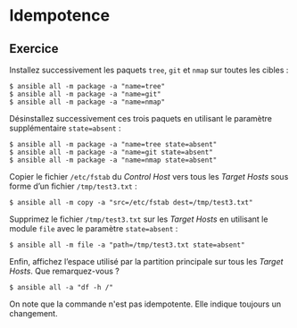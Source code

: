 # Idempotence

## Exercice

Installez successivement les paquets `tree`, `git` et `nmap` sur toutes les
cibles :

```
$ ansible all -m package -a "name=tree"
$ ansible all -m package -a "name=git"
$ ansible all -m package -a "name=nmap"
```

Désinstallez successivement ces trois paquets en utilisant le paramètre
supplémentaire `state=absent` :

```
$ ansible all -m package -a "name=tree state=absent"
$ ansible all -m package -a "name=git state=absent"
$ ansible all -m package -a "name=nmap state=absent"
```

Copier le fichier `/etc/fstab` du *Control Host* vers tous les *Target Hosts*
sous forme d’un fichier `/tmp/test3.txt` :

```
$ ansible all -m copy -a "src=/etc/fstab dest=/tmp/test3.txt"
```

Supprimez le fichier `/tmp/test3.txt` sur les *Target Hosts* en utilisant le
module `file` avec le paramètre `state=absent` :

```
$ ansible all -m file -a "path=/tmp/test3.txt state=absent"
```

Enfin, affichez l’espace utilisé par la partition principale sur tous les
*Target Hosts*. Que remarquez-vous ?

```
$ ansible all -a "df -h /"
```

On note que la commande n'est pas idempotente. Elle indique toujours un
changement.

